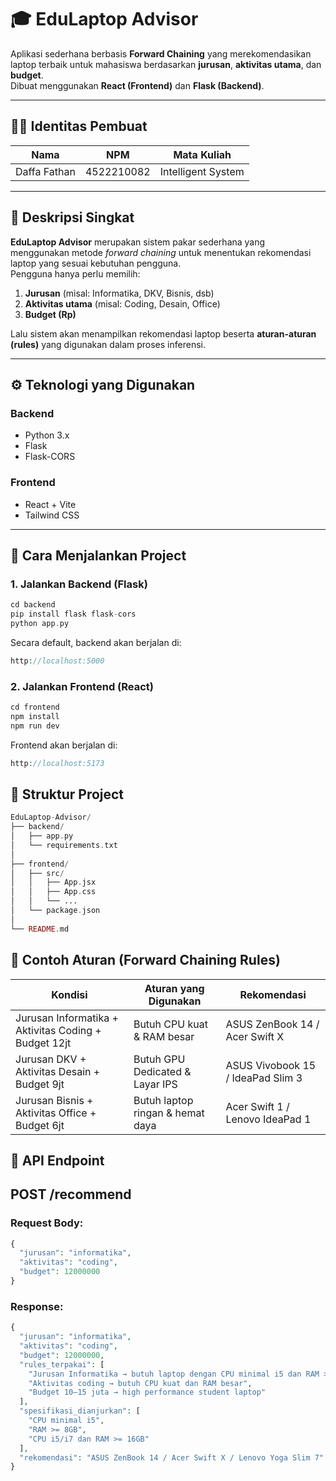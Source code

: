 # 🎓 EduLaptop Advisor

Aplikasi sederhana berbasis **Forward Chaining** yang merekomendasikan laptop terbaik untuk mahasiswa berdasarkan **jurusan**, **aktivitas utama**, dan **budget**.  
Dibuat menggunakan **React (Frontend)** dan **Flask (Backend)**.

---

## 👨‍💻 Identitas Pembuat

| Nama | NPM | Mata Kuliah |
|------|------|--------------|
| Daffa Fathan | 4522210082 | Intelligent System |

---

## 🧠 Deskripsi Singkat

**EduLaptop Advisor** merupakan sistem pakar sederhana yang menggunakan metode *forward chaining* untuk menentukan rekomendasi laptop yang sesuai kebutuhan pengguna.  
Pengguna hanya perlu memilih:
1. **Jurusan** (misal: Informatika, DKV, Bisnis, dsb)
2. **Aktivitas utama** (misal: Coding, Desain, Office)
3. **Budget (Rp)**  

Lalu sistem akan menampilkan rekomendasi laptop beserta **aturan-aturan (rules)** yang digunakan dalam proses inferensi.

---

## ⚙️ Teknologi yang Digunakan

### Backend
- Python 3.x  
- Flask  
- Flask-CORS  

### Frontend
- React + Vite  
- Tailwind CSS  

---

## 🚀 Cara Menjalankan Project

### 1. Jalankan Backend (Flask)
```php
cd backend
pip install flask flask-cors
python app.py
```
Secara default, backend akan berjalan di:
```php
http://localhost:5000
```

### 2. Jalankan Frontend (React)
```php
cd frontend
npm install
npm run dev
```
Frontend akan berjalan di:
```php
http://localhost:5173
```
## 🧩 Struktur Project
```php
EduLaptop-Advisor/
├── backend/
│   ├── app.py
│   └── requirements.txt
│
├── frontend/
│   ├── src/
│   │   ├── App.jsx
│   │   ├── App.css
│   │   └── ...
│   └── package.json
│
└── README.md
```

## 🧠 Contoh Aturan (Forward Chaining Rules)
| Kondisi                                              | Aturan yang Digunakan            | Rekomendasi                       |
| ---------------------------------------------------- | -------------------------------- | --------------------------------- |
| Jurusan Informatika + Aktivitas Coding + Budget 12jt | Butuh CPU kuat & RAM besar       | ASUS ZenBook 14 / Acer Swift X    |
| Jurusan DKV + Aktivitas Desain + Budget 9jt          | Butuh GPU Dedicated & Layar IPS  | ASUS Vivobook 15 / IdeaPad Slim 3 |
| Jurusan Bisnis + Aktivitas Office + Budget 6jt       | Butuh laptop ringan & hemat daya | Acer Swift 1 / Lenovo IdeaPad 1   |

## 🧾 API Endpoint

## POST /recommend

### Request Body:
```php
{
  "jurusan": "informatika",
  "aktivitas": "coding",
  "budget": 12000000
}
```

### Response:
```php
{
  "jurusan": "informatika",
  "aktivitas": "coding",
  "budget": 12000000,
  "rules_terpakai": [
    "Jurusan Informatika → butuh laptop dengan CPU minimal i5 dan RAM >= 8GB",
    "Aktivitas coding → butuh CPU kuat dan RAM besar",
    "Budget 10–15 juta → high performance student laptop"
  ],
  "spesifikasi_dianjurkan": [
    "CPU minimal i5",
    "RAM >= 8GB",
    "CPU i5/i7 dan RAM >= 16GB"
  ],
  "rekomendasi": "ASUS ZenBook 14 / Acer Swift X / Lenovo Yoga Slim 7"
}
```
